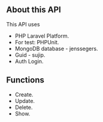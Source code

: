 
## About this API

This API uses
- PHP Laravel Platform.
- For test: PHPUnit.
- MongoDB database - jenssegers.
- Guid - sujip.
- Auth Login.


## Functions

- Create.
- Update.
- Delete.
- Show.

